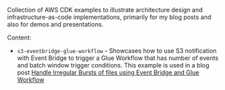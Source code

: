Collection of AWS CDK examples to illustrate architecture design and infrastructure-as-code
implementations, primarily for my blog posts and also for demos and presentations.

Content:

- `s3-eventbridge-glue-workflow` - Showcases how to use S3 notification with Event Bridge
  to trigger a Glue Workflow that has number of events and batch window trigger conditions. This
  example is used in a blog post
  [Handle Irregular Bursts of files using Event Bridge and Glue Workflow](http://www.vladsiv.com/s3-event-bridge-glue-trigger/)
